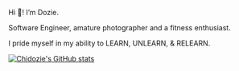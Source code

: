 Hi 👋! I’m Dozie.

Software Engineer, amature photographer and a fitness enthusiast.

I pride myself in my ability to LEARN, UNLEARN, & RELEARN.

[![Chidozie's GitHub stats](https://github-readme-stats.vercel.app/api?username=codagott)](https://github.com/anuraghazra/github-readme-stats)
